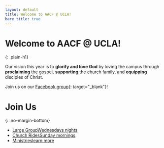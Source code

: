 ```yaml
---
layout: default
title: Welcome to AACF @ UCLA!
bare_title: true
---
```


<div class="text-panel" markdown="1">

# Welcome to AACF @ UCLA!
{: .plain-h1}

Our vision this year is to **glorify and love God** by loving the campus through **proclaiming** the gospel, **supporting** the church family, and **equipping** disciples of Christ.

Join us on our [Facebook group](https://www.facebook.com/groups/294132541731419/){: target="_blank"}!

</div>

# Join Us
{: .no-margin-bottom}

<div class="link-tile-list" markdown="1">

* [<span class="link-tile-title">Large Group</span>Wednesdays nights](/large-group)
* [<span class="link-tile-title">Church Rides</span>Sunday mornings](/church-rides)
* [<span class="link-tile-title">Ministries</span>learn more](/ministries)

</div>
